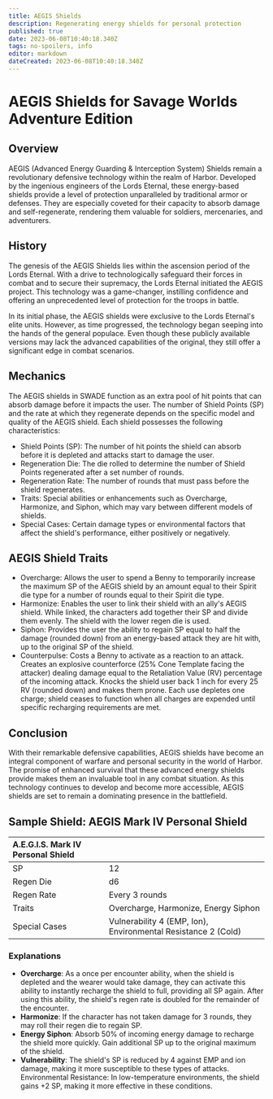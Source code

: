 ```yaml
---
title: AEGIS Shields
description: Regenerating energy shields for personal protection
published: true
date: 2023-06-08T10:40:18.340Z
tags: no-spoilers, info
editor: markdown
dateCreated: 2023-06-08T10:40:18.340Z
---
```


# AEGIS Shields for Savage Worlds Adventure Edition

## Overview

AEGIS (Advanced Energy Guarding & Interception System) Shields remain a revolutionary defensive technology within the realm of Harbor. Developed by the ingenious engineers of the Lords Eternal, these energy-based shields provide a level of protection unparalleled by traditional armor or defenses. They are especially coveted for their capacity to absorb damage and self-regenerate, rendering them valuable for soldiers, mercenaries, and adventurers.

## History

The genesis of the AEGIS Shields lies within the ascension period of the Lords Eternal. With a drive to technologically safeguard their forces in combat and to secure their supremacy, the Lords Eternal initiated the AEGIS project. This technology was a game-changer, instilling confidence and offering an unprecedented level of protection for the troops in battle.

In its initial phase, the AEGIS shields were exclusive to the Lords Eternal's elite units. However, as time progressed, the technology began seeping into the hands of the general populace. Even though these publicly available versions may lack the advanced capabilities of the original, they still offer a significant edge in combat scenarios.

## Mechanics

The AEGIS shields in SWADE function as an extra pool of hit points that can absorb damage before it impacts the user. The number of Shield Points (SP) and the rate at which they regenerate depends on the specific model and quality of the AEGIS shield. Each shield possesses the following characteristics:

- Shield Points (SP): The number of hit points the shield can absorb before it is depleted and attacks start to damage the user.
- Regeneration Die: The die rolled to determine the number of Shield Points regenerated after a set number of rounds.
- Regeneration Rate: The number of rounds that must pass before the shield regenerates.
- Traits: Special abilities or enhancements such as Overcharge, Harmonize, and Siphon, which may vary between different models of shields.
- Special Cases: Certain damage types or environmental factors that affect the shield's performance, either positively or negatively.

## AEGIS Shield Traits

- Overcharge: Allows the user to spend a Benny to temporarily increase the maximum SP of the AEGIS shield by an amount equal to their Spirit die type for a number of rounds equal to their Spirit die type.
- Harmonize: Enables the user to link their shield with an ally's AEGIS shield. While linked, the characters add together their SP and divide them evenly. The shield with the lower regen die is used.
- Siphon: Provides the user the ability to regain SP equal to half the damage (rounded down) from an energy-based attack they are hit with, up to the original SP of the shield.
- Counterpulse: Costs a Benny to activate as a reaction to an attack. Creates an explosive counterforce (25% Cone Template facing the attacker) dealing damage equal to the Retaliation Value (RV) percentage of the incoming attack. Knocks the shield user back 1 inch for every 25 RV (rounded down) and makes them prone. Each use depletes one charge; shield ceases to function when all charges are expended until specific recharging requirements are met.

## Conclusion

With their remarkable defensive capabilities, AEGIS shields have become an integral component of warfare and personal security in the world of Harbor. The promise of enhanced survival that these advanced energy shields provide makes them an invaluable tool in any combat situation. As this technology continues to develop and become more accessible, AEGIS shields are set to remain a dominating presence in the battlefield.

## Sample Shield: AEGIS Mark IV Personal Shield

| A.E.G.I.S. Mark IV Personal Shield |                                                               |
| :--------------------------------- | :------------------------------------------------------------ |
| SP                                 | 12                                                            |
| Regen Die                          | d6                                                            |
| Regen Rate                         | Every 3 rounds                                                |
| Traits                             | Overcharge, Harmonize, Energy Siphon                 |
| Special Cases                      | Vulnerability 4 (EMP, Ion), Environmental Resistance 2 (Cold) |

### Explanations

- **Overcharge**: As a once per encounter ability, when the shield is depleted and the wearer would take damage, they can activate this ability to instantly recharge the shield to full, providing all SP again. After using this ability, the shield's regen rate is doubled for the remainder of the encounter.
- **Harmonize**: If the character has not taken damage for 3 rounds, they may roll their regen die to regain SP.
- **Energy Siphon**: Absorb 50% of incoming energy damage to recharge the shield more quickly. Gain additional SP up to the original maximum of the shield.
- **Vulnerability**: The shield's SP is reduced by 4 against EMP and ion damage, making it more susceptible to these types of attacks.
Environmental Resistance: In low-temperature environments, the shield gains +2 SP, making it more effective in these conditions.